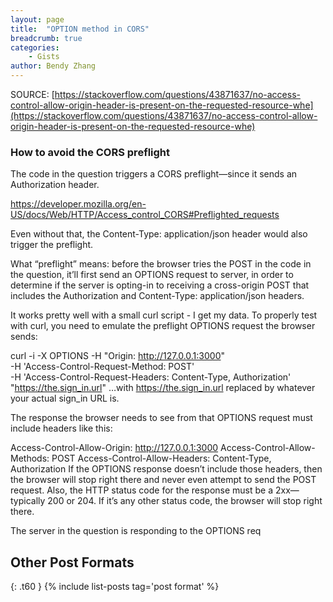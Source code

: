 ```yaml
---
layout: page
title:  "OPTION method in CORS"
breadcrumb: true
categories:
    - Gists
author: Bendy Zhang
---
```


SOURCE: [https://stackoverflow.com/questions/43871637/no-access-control-allow-origin-header-is-present-on-the-requested-resource-whe](https://stackoverflow.com/questions/43871637/no-access-control-allow-origin-header-is-present-on-the-requested-resource-whe)

### How to avoid the CORS preflight

The code in the question triggers a CORS preflight—since it sends an Authorization header.

https://developer.mozilla.org/en-US/docs/Web/HTTP/Access_control_CORS#Preflighted_requests

Even without that, the Content-Type: application/json header would also trigger the preflight.

What “preflight” means: before the browser tries the POST in the code in the question, it’ll first send an OPTIONS request to server, in order to determine if the server is opting-in to receiving a cross-origin POST that includes the Authorization and Content-Type: application/json headers.

It works pretty well with a small curl script - I get my data.
To properly test with curl, you need to emulate the preflight OPTIONS request the browser sends:

curl -i -X OPTIONS -H "Origin: http://127.0.0.1:3000" \
    -H 'Access-Control-Request-Method: POST' \
    -H 'Access-Control-Request-Headers: Content-Type, Authorization' \
    "https://the.sign_in.url"
…with https://the.sign_in.url replaced by whatever your actual sign_in URL is.

The response the browser needs to see from that OPTIONS request must include headers like this:

Access-Control-Allow-Origin:  http://127.0.0.1:3000
Access-Control-Allow-Methods: POST
Access-Control-Allow-Headers: Content-Type, Authorization
If the OPTIONS response doesn’t include those headers, then the browser will stop right there and never even attempt to send the POST request. Also, the HTTP status code for the response must be a 2xx—typically 200 or 204. If it’s any other status code, the browser will stop right there.

The server in the question is responding to the OPTIONS req

<!--more-->

## Other Post Formats
{: .t60 }
{% include list-posts tag='post format' %}
